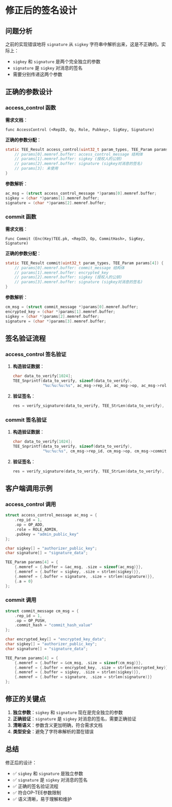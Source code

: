 # 修正后的签名设计

## 问题分析

之前的实现错误地将 `signature` 从 `sigkey` 字符串中解析出来，这是不正确的。实际上：

- `sigkey` 和 `signature` 是两个完全独立的参数
- `signature` 是 `sigkey` 对消息的签名
- 需要分别传递这两个参数

## 正确的参数设计

### access_control 函数

**需求文档**：
```
func AccessControl (<RepID, Op, Role, Pubkey>, SigKey, Signature)
```

**正确的参数分配**：
```c
static TEE_Result access_control(uint32_t param_types, TEE_Param params[4]) {
    // params[0].memref.buffer: access_control_message 结构体
    // params[1].memref.buffer: sigkey (授权人的公钥)
    // params[2].memref.buffer: signature (sigkey对消息的签名)
    // params[3]: 未使用
}
```

**参数解析**：
```c
ac_msg = (struct access_control_message *)params[0].memref.buffer;
sigkey = (char *)params[1].memref.buffer;
signature = (char *)params[2].memref.buffer;
```

### commit 函数

**需求文档**：
```
Func Commit (Enc(Key)TEE.pk, <RepID, Op, CommitHash>, SigKey, Signature)
```

**正确的参数分配**：
```c
static TEE_Result commit(uint32_t param_types, TEE_Param params[4]) {
    // params[0].memref.buffer: commit_message 结构体
    // params[1].memref.buffer: encrypted_key
    // params[2].memref.buffer: sigkey (授权人的公钥)
    // params[3].memref.buffer: signature (sigkey对消息的签名)
}
```

**参数解析**：
```c
cm_msg = (struct commit_message *)params[0].memref.buffer;
encrypted_key = (char *)params[1].memref.buffer;
sigkey = (char *)params[2].memref.buffer;
signature = (char *)params[3].memref.buffer;
```

## 签名验证流程

### access_control 签名验证

1. **构造验证数据**：
   ```c
   char data_to_verify[1024];
   TEE_Snprintf(data_to_verify, sizeof(data_to_verify), 
                "%u:%u:%u:%s", ac_msg->rep_id, ac_msg->op, ac_msg->role, ac_msg->pubkey);
   ```

2. **验证签名**：
   ```c
   res = verify_signature(data_to_verify, TEE_StrLen(data_to_verify), sigkey, signature);
   ```

### commit 签名验证

1. **构造验证数据**：
   ```c
   char data_to_verify[1024];
   TEE_Snprintf(data_to_verify, sizeof(data_to_verify), 
                "%u:%u:%s", cm_msg->rep_id, cm_msg->op, cm_msg->commit_hash);
   ```

2. **验证签名**：
   ```c
   res = verify_signature(data_to_verify, TEE_StrLen(data_to_verify), sigkey, signature);
   ```

## 客户端调用示例

### access_control 调用

```c
struct access_control_message ac_msg = {
    .rep_id = 1,
    .op = OP_ADD,
    .role = ROLE_ADMIN,
    .pubkey = "admin_public_key"
};

char sigkey[] = "authorizer_public_key";
char signature[] = "signature_data";

TEE_Param params[4] = {
    {.memref = {.buffer = &ac_msg, .size = sizeof(ac_msg)}},
    {.memref = {.buffer = sigkey, .size = strlen(sigkey)}},
    {.memref = {.buffer = signature, .size = strlen(signature)}},
    {.a = 0}
};
```

### commit 调用

```c
struct commit_message cm_msg = {
    .rep_id = 1,
    .op = OP_PUSH,
    .commit_hash = "commit_hash_value"
};

char encrypted_key[] = "encrypted_key_data";
char sigkey[] = "authorizer_public_key";
char signature[] = "signature_data";

TEE_Param params[4] = {
    {.memref = {.buffer = &cm_msg, .size = sizeof(cm_msg)}},
    {.memref = {.buffer = encrypted_key, .size = strlen(encrypted_key)}},
    {.memref = {.buffer = sigkey, .size = strlen(sigkey)}},
    {.memref = {.buffer = signature, .size = strlen(signature)}}
};
```

## 修正的关键点

1. **独立参数**：`sigkey` 和 `signature` 现在是完全独立的参数
2. **正确验证**：`signature` 是 `sigkey` 对消息的签名，需要正确验证
3. **清晰语义**：参数含义更加明确，符合需求文档
4. **类型安全**：避免了字符串解析的潜在错误

## 总结

修正后的设计：
- ✅ `sigkey` 和 `signature` 是独立参数
- ✅ `signature` 是 `sigkey` 对消息的签名
- ✅ 正确的签名验证流程
- ✅ 符合OP-TEE参数限制
- ✅ 语义清晰，易于理解和维护 